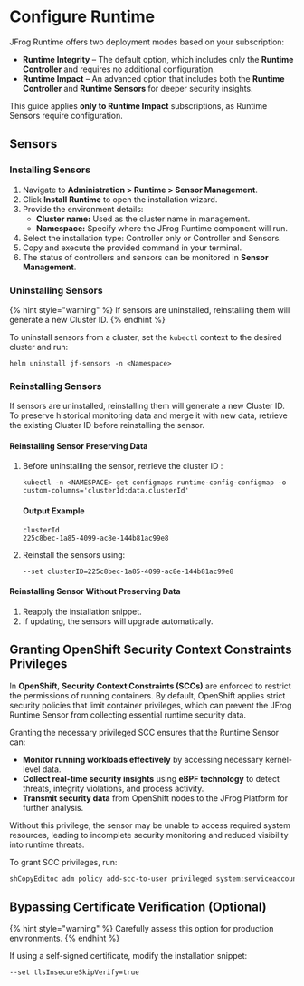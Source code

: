 # Configure Runtime

JFrog Runtime offers two deployment modes based on your subscription:

* **Runtime Integrity** – The default option, which includes only the **Runtime Controller** and requires no additional configuration.
* **Runtime Impact** – An advanced option that includes both the **Runtime Controller** and **Runtime Sensors** for deeper security insights.

This guide applies **only to Runtime Impact** subscriptions, as Runtime Sensors require configuration.

## Sensors

### Installing Sensors

1. Navigate to **Administration > Runtime > Sensor Management**.
2. Click **Install Runtime** to open the installation wizard.
3. Provide the environment details:
   * **Cluster name:** Used as the cluster name in management.
   * **Namespace:** Specify where the JFrog Runtime component will run.
4. Select the installation type: Controller only or Controller and Sensors.
5. Copy and execute the provided command in your terminal.
6. The status of controllers and sensors can be monitored in **Sensor Management**.

### Uninstalling Sensors

{% hint style="warning" %}
If sensors are uninstalled, reinstalling them will generate a new Cluster ID.&#x20;
{% endhint %}

To uninstall sensors from a cluster, set the `kubectl` context to the desired cluster and run:

```
helm uninstall jf-sensors -n <Namespace>
```

### Reinstalling Sensors

If sensors are uninstalled, reinstalling them will generate a new Cluster ID. To preserve historical monitoring data and merge it with new data, retrieve the existing Cluster ID before reinstalling the sensor.

#### Reinstalling Sensor Preserving Data

1.  Before uninstalling the sensor, retrieve the cluster ID :

    ```
    kubectl -n <NAMESPACE> get configmaps runtime-config-configmap -o custom-columns='clusterId:data.clusterId'
    ```

    #### Output Example

    ```
    clusterId
    225c8bec-1a85-4099-ac8e-144b81ac99e8
    ```
2.  Reinstall the sensors using:

    ```
    --set clusterID=225c8bec-1a85-4099-ac8e-144b81ac99e8
    ```

#### Reinstalling Sensor Without Preserving Data

1. Reapply the installation snippet.
2. If updating, the sensors will upgrade automatically.

## Granting OpenShift Security Context Constraints Privileges

In **OpenShift**, **Security Context Constraints (SCCs)** are enforced to restrict the permissions of running containers. By default, OpenShift applies strict security policies that limit container privileges, which can prevent the JFrog Runtime Sensor from collecting essential runtime security data.

Granting the necessary privileged SCC ensures that the Runtime Sensor can:

* **Monitor running workloads effectively** by accessing necessary kernel-level data.
* **Collect real-time security insights** using **eBPF technology** to detect threats, integrity violations, and process activity.
* **Transmit security data** from OpenShift nodes to the JFrog Platform for further analysis.

Without this privilege, the sensor may be unable to access required system resources, leading to incomplete security monitoring and reduced visibility into runtime threats.

To grant SCC privileges, run:

```sh
shCopyEditoc adm policy add-scc-to-user privileged system:serviceaccount:jfrog-runtime:jf-sensors-sensors-service-account
```

## Bypassing Certificate Verification (Optional)

{% hint style="warning" %}
Carefully assess this option for production environments.
{% endhint %}

If using a self-signed certificate, modify the installation snippet:

```
--set tlsInsecureSkipVerify=true
```
